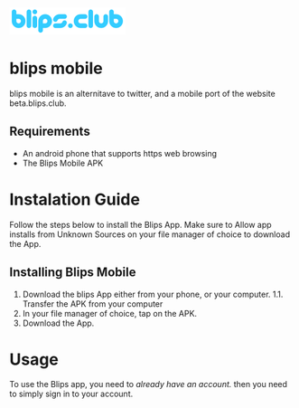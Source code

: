 ![Blips.club Logo](https://raw.githubusercontent.com/NewmanWasTaken/blipsmobileandroid/main/blipsLOGO.png)

# blips mobile
blips mobile is an alternitave to twitter, and a mobile port of the website beta.blips.club.

## Requirements
* An android phone that supports https web browsing
* The Blips Mobile APK

# Instalation Guide
Follow the steps below to install the Blips App. Make sure to Allow app installs from Unknown Sources on your file manager of choice to download the App.

## Installing Blips Mobile
1. Download the blips App either from your phone, or your computer.
1.1. Transfer the APK from your computer
2. In your file manager of choice, tap on the APK.
3. Download the App.

#  Usage
To use the Blips app, you need to _already have an account._ then you need to simply sign in to your account.

